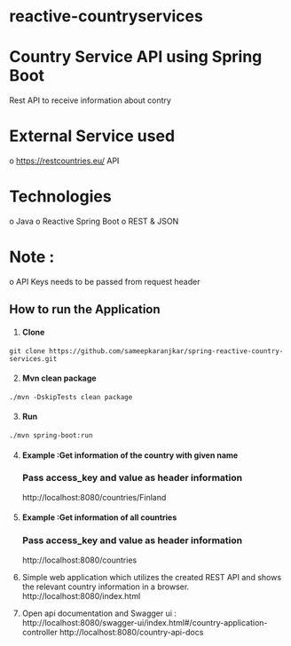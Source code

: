 # reactive-countryservices
# Country Service API using Spring Boot 

Rest API to receive information about contry


# External Service used
o https://restcountries.eu/  API

# Technologies
o Java
o Reactive Spring Boot
o REST & JSON 

# Note :

o API Keys needs to be passed from request header

## How to run the Application

1. #### Clone

`git clone https://github.com/sameepkaranjkar/spring-reactive-country-services.git`

2. #### Mvn clean package
`./mvn -DskipTests clean package`
 
3. #### Run
`./mvn spring-boot:run`


4. #### Example :Get information of the country with given name
   ### Pass access_key and value as header information   
   http://localhost:8080/countries/Finland

5. #### Example :Get information of all countries
   ### Pass access_key and value as header information 
   http://localhost:8080/countries

6. Simple web application which utilizes the created REST API and shows the relevant     country information in a browser.
    http://localhost:8080/index.html

7. Open api documentation and Swagger ui :
   http://localhost:8080/swagger-ui/index.html#/country-application-controller
   http://localhost:8080/country-api-docs
  

	

 



  


